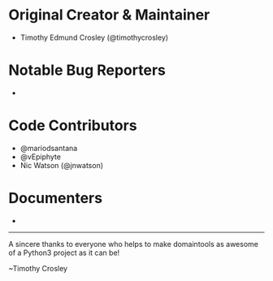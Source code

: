 Original Creator & Maintainer
===================
- Timothy Edmund Crosley (@timothycrosley)

Notable Bug Reporters
===================
-

Code Contributors
===================
- @mariodsantana
- @vEpiphyte
- Nic Watson (@jnwatson)


Documenters
===================
-

--------------------------------------------

A sincere thanks to everyone who helps to make domaintools as awesome of a Python3 project as it can be!

~Timothy Crosley
